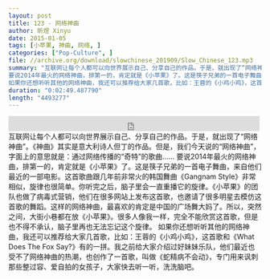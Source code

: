 ```yaml
---
layout: post
title: 123 - 网络神曲
author: 昕煜 Xinyu
date: 2015-01-05
tags: [小苹果, 神曲, 网络, ]
categories: ["Pop-Culture", ]
file: //archive.org/download/slowchinese_201909/Slow_Chinese_123.mp3
summary: "互联网让每个人都可以向世界展示自己、分享自己的作品。于是，就出现了“网络神曲”。《神曲》其实是意大利诗人但丁的作品。但是，我们今天说的“网络神曲”，字面上的意思就是：通过网络传播的“奇特”的歌曲……  
要说2014年最火的网络神曲，排第一的，肯定就是《小苹果》了。这是筷子兄弟的一首电子舞曲，来自他们最近的一部电影。这首歌曲跟几年前非常火的韩国舞曲《Gangnam Style》非常相似，旋律也很简单。你听完之后，脑子里会一直重播它的旋律。《小苹果》的团队也做了病毒式营销，他们在很多网站上发布这首歌，也邀请了很多明星去模仿这首歌的舞蹈。这样的网络神曲，最喜欢的肯定是中国的广场舞大妈了。所以，突然之间，大街小巷都在放《小苹果》。很多人像我一样，完全不能欣赏这首歌，但是也不得不承认，脑子里再也无法忘记这个旋律。  
如果你还想听听其他的网络神曲，我还可以推荐给大家几首歌，比如：王蓉的《小鸡小鸡》，这首歌和《What Does The Fox Say?》有的一拼。我之前给大家介绍过好妹妹乐队，他们最近也受不了网络神曲的热潮，也创作了一首歌，叫做《蛇精病不会动》，专门用来讽刺那些整过容、爱自拍的女孩子，大家快去听一听，洗洗脑吧。"
duration: "0:02:49.487790"
length: "4493277"
---
```


<iframe src="https://archive.org/embed/slowchinese_201909/Slow_Chinese_123.mp3" width="500" height="30" frameborder="0" webkitallowfullscreen="true" mozallowfullscreen="true" allowfullscreen></iframe>
互联网让每个人都可以向世界展示自己、分享自己的作品。于是，就出现了“网络神曲”。《神曲》其实是意大利诗人但丁的作品。但是，我们今天说的“网络神曲”，字面上的意思就是：通过网络传播的“奇特”的歌曲……  
要说2014年最火的网络神曲，排第一的，肯定就是《小苹果》了。这是筷子兄弟的一首电子舞曲，来自他们最近的一部电影。这首歌曲跟几年前非常火的韩国舞曲《Gangnam Style》非常相似，旋律也很简单。你听完之后，脑子里会一直重播它的旋律。《小苹果》的团队也做了病毒式营销，他们在很多网站上发布这首歌，也邀请了很多明星去模仿这首歌的舞蹈。这样的网络神曲，最喜欢的肯定是中国的广场舞大妈了。所以，突然之间，大街小巷都在放《小苹果》。很多人像我一样，完全不能欣赏这首歌，但是也不得不承认，脑子里再也无法忘记这个旋律。  
如果你还想听听其他的网络神曲，我还可以推荐给大家几首歌，比如：王蓉的《小鸡小鸡》，这首歌和《What Does The Fox Say?》有的一拼。我之前给大家介绍过好妹妹乐队，他们最近也受不了网络神曲的热潮，也创作了一首歌，叫做《蛇精病不会动》，专门用来讽刺那些整过容、爱自拍的女孩子，大家快去听一听，洗洗脑吧。